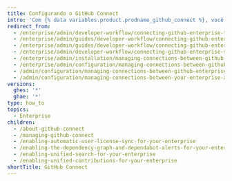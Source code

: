 ```yaml
---
title: Configurando o GitHub Connect
intro: 'Com {% data variables.product.prodname_github_connect %}, você pode acessar funcionalidades e fluxos de trabalho adicionais conectando {% data variables.product.product_location %} a {% data variables.product.prodname_ghe_cloud %}.'
redirect_from:
  - /enterprise/admin/developer-workflow/connecting-github-enterprise-to-github-com
  - /enterprise/admin/guides/developer-workflow/connecting-github-enterprise-and-github-com
  - /enterprise/admin/guides/developer-workflow/connecting-github-enterprise-server-and-github-com
  - /enterprise/admin/developer-workflow/connecting-github-enterprise-server-and-githubcom
  - /enterprise/admin/installation/managing-connections-between-github-enterprise-server-and-github-enterprise-cloud
  - /enterprise/admin/configuration/managing-connections-between-github-enterprise-server-and-github-enterprise-cloud
  - /admin/configuration/managing-connections-between-github-enterprise-server-and-github-enterprise-cloud
  - /admin/configuration/managing-connections-between-your-enterprise-accounts
versions:
  ghes: '*'
  ghae: '*'
type: how_to
topics:
  - Enterprise
children:
  - /about-github-connect
  - /managing-github-connect
  - /enabling-automatic-user-license-sync-for-your-enterprise
  - /enabling-the-dependency-graph-and-dependabot-alerts-for-your-enterprise
  - /enabling-unified-search-for-your-enterprise
  - /enabling-unified-contributions-for-your-enterprise
shortTitle: GitHub Connect
---
```


